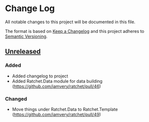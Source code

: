 # Change Log
All notable changes to this project will be documented in this file.

The format is based on [Keep a Changelog](http://keepachangelog.com/) and this
project adheres to [Semantic Versioning](http://semver.org/).

## [Unreleased]

### Added
- Added changelog to project
- Added Ratchet.Data module for data building (https://github.com/iamvery/ratchet/pull/46)

### Changed
- Move things under Ratchet.Data to Ratchet.Template (https://github.com/iamvery/ratchet/pull/49)

[Unreleased]: https://github.com/olivierlacan/keep-a-changelog/compare/v0.3.3...HEAD

